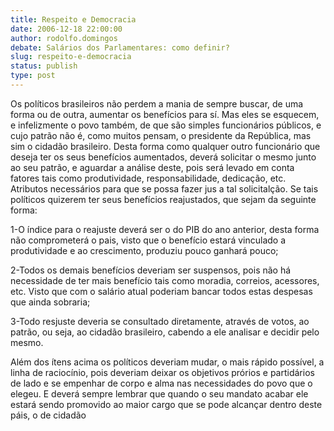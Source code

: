 ```yaml
---
title: Respeito e Democracia
date: 2006-12-18 22:00:00
author: rodolfo.domingos
debate: Salários dos Parlamentares: como definir?
slug: respeito-e-democracia
status: publish 
type: post
---
```


Os políticos brasileiros não perdem a mania de sempre buscar, de uma forma ou de outra, aumentar os benefícios para sí. Mas eles se esquecem, e infelizmente o povo também, de que são simples funcionários públicos, e cujo patrão não é, como muitos pensam, o presidente da República, mas sim o cidadão brasileiro. Desta forma como qualquer outro funcionário que deseja ter os seus benefícios aumentados, deverá solicitar o mesmo junto ao seu patrão, e aguardar a análise deste, pois será levado em conta fatores tais como produtividade, responsabilidade, dedicação, etc. Atributos necessários para que se possa fazer jus a tal solicitalção. Se tais políticos quizerem ter seus benefícios reajustados, que sejam da seguinte forma:  

1-O índice para o reajuste deverá ser o do PIB do ano anterior, desta forma não comprometerá o pais, visto que o benefício estará vinculado a produtividade e ao crescimento, produziu pouco ganhará pouco;  

2-Todos os demais benefícios deveriam ser suspensos, pois não há necessidade de ter mais benefício tais como moradia, correios, acessores, etc. Visto que com o salário atual poderiam bancar todos estas despesas que ainda sobraria;  

3-Todo resjuste deveria se consultado diretamente, através de votos, ao patrão, ou seja, ao cidadão brasileiro, cabendo a ele analisar e decidir pelo mesmo.  

Além dos ítens acima os políticos deveriam mudar, o mais rápido possível, a linha de raciocínio, pois deveriam deixar os objetivos prórios e partidários de lado e se empenhar de corpo e alma nas necessidades do povo que o elegeu. E deverá sempre lembrar que quando o seu mandato acabar ele estará sendo promovido ao maior cargo que se pode alcançar dentro deste páis, o de cidadão
